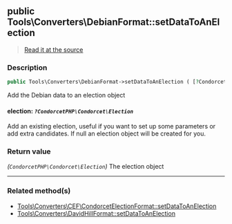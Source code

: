 ## public Tools\Converters\DebianFormat::setDataToAnElection

> [Read it at the source](https://github.com/julien-boudry/Condorcet/blob/master/src/Tools/Converters/DebianFormat.php#L58)

### Description    

```php
public Tools\Converters\DebianFormat->setDataToAnElection ( [?CondorcetPHP\Condorcet\Election $election = null] ): CondorcetPHP\Condorcet\Election
```

Add the Debian data to an election object
    

#### **election:** *`?CondorcetPHP\Condorcet\Election`*   
Add an existing election, useful if you want to set up some parameters or add extra candidates. If null an election object will be created for you.    


### Return value   

*(`CondorcetPHP\Condorcet\Election`)* The election object


---------------------------------------

### Related method(s)      

* [Tools\Converters\CEF\CondorcetElectionFormat::setDataToAnElection](/Docs/api-reference/Tools_Converters_CEF_CondorcetElectionFormat%20Class/Tools_Converters_CEF_CondorcetElectionFormat--setDataToAnElection.md)    
* [Tools\Converters\DavidHillFormat::setDataToAnElection](/Docs/api-reference/Tools_Converters_DavidHillFormat%20Class/Tools_Converters_DavidHillFormat--setDataToAnElection.md)    
